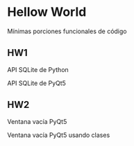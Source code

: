 # Hellow World
Mínimas porciones funcionales de código
## HW1
API SQLite de Python

API SQLite de PyQt5
## HW2
Ventana vacía PyQt5

Ventana vacía PyQt5 usando clases